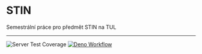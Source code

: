 # STIN
Semestrální práce pro předmět STIN na TUL


---
![Server Test Coverage](https://img.shields.io/endpoint?url=https://gist.githubusercontent.com/Bahamut731lp/723c91b7a31aa9f66b300de3fd1dd650/raw/test.json)
[![Deno Workflow](https://img.shields.io/github/actions/workflow/status/bahamut731lp/stin/deno.yml?style=for-the-badge)](https://github.com/Bahamut731lp/STIN/actions/workflows/deno.yml)

